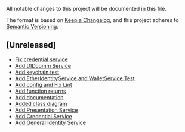 All notable changes to this project will be documented in this file.

The format is based on [Keep a Changelog](https://keepachangelog.com/en/1.0.0/),
and this project adheres to [Semantic Versioning](https://semver.org/spec/v2.0.0.html).

## [Unreleased]

- [Fix credential service]()
- [Add DIDcomm Service](https://gimly.atlassian.net/browse/GID-90)
- [Add keychain test]()
- [Add EtherIdentityService and WalletService Test](https://gimly.atlassian.net/browse/GID-89)
- [Add config and Fix Lint ]()
- [Add function returns]()
- [Add documentation]()
- [Added class diagram]()
- [Add Presentation Service]()
- [Add Credential Service]()
- [Add General Identity Service]()